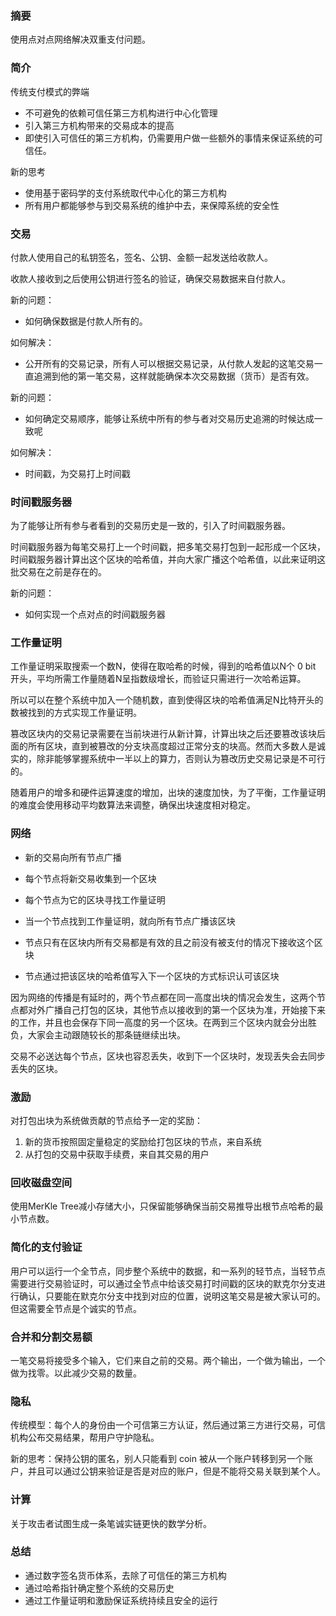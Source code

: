 ### 摘要

使用点对点网络解决双重支付问题。

### 简介

传统支付模式的弊端

- 不可避免的依赖可信任第三方机构进行中心化管理
- 引入第三方机构带来的交易成本的提高
- 即使引入可信任的第三方机构，仍需要用户做一些额外的事情来保证系统的可信任。

新的思考

- 使用基于密码学的支付系统取代中心化的第三方机构
- 所有用户都能够参与到交易系统的维护中去，来保障系统的安全性

### 交易

付款人使用自己的私钥签名，签名、公钥、金额一起发送给收款人。

收款人接收到之后使用公钥进行签名的验证，确保交易数据来自付款人。

新的问题：

- 如何确保数据是付款人所有的。

如何解决：

- 公开所有的交易记录，所有人可以根据交易记录，从付款人发起的这笔交易一直追溯到他的第一笔交易，这样就能确保本次交易数据（货币）是否有效。

新的问题：

- 如何确定交易顺序，能够让系统中所有的参与者对交易历史追溯的时候达成一致呢

如何解决：

- 时间戳，为交易打上时间戳

### 时间戳服务器

为了能够让所有参与者看到的交易历史是一致的，引入了时间戳服务器。

时间戳服务器为每笔交易打上一个时间戳，把多笔交易打包到一起形成一个区块，时间戳服务器计算出这个区块的哈希值，并向大家广播这个哈希值，以此来证明这批交易在之前是存在的。

新的问题：

- 如何实现一个点对点的时间戳服务器

### 工作量证明

工作量证明采取搜索一个数N，使得在取哈希的时候，得到的哈希值以N个 0 bit 开头，平均所需工作量随着N呈指数级增长，而验证只需进行一次哈希运算。

所以可以在整个系统中加入一个随机数，直到使得区块的哈希值满足N比特开头的数被找到的方式实现工作量证明。

篡改区块内的交易记录需要在当前块进行从新计算，计算出块之后还要篡改该块后面的所有区块，直到被篡改的分支块高度超过正常分支的块高。然而大多数人是诚实的，除非能够掌握系统中一半以上的算力，否则认为篡改历史交易记录是不可行的。

随着用户的增多和硬件运算速度的增加，出块的速度加快，为了平衡，工作量证明的难度会使用移动平均数算法来调整，确保出块速度相对稳定。

### 网络

- 新的交易向所有节点广播

  

- 每个节点将新交易收集到一个区块

  

- 每个节点为它的区块寻找工作量证明

  

- 当一个节点找到工作量证明，就向所有节点广播该区块

  

- 节点只有在区块内所有交易都是有效的且之前没有被支付的情况下接收这个区块

  

- 节点通过把该区块的哈希值写入下一个区块的方式标识认可该区块

  

因为网络的传播是有延时的，两个节点都在同一高度出块的情况会发生，这两个节点都对外广播自己打包的区块，其他节点以接收到的第一个区块为准，开始接下来的工作，并且也会保存下同一高度的另一个区块。在两到三个区块内就会分出胜负，大家会主动跟随较长的那条链继续出块。

交易不必送达每个节点，区块也容忍丢失，收到下一个区块时，发现丢失会去同步丢失的区块。

### 激励

对打包出块为系统做贡献的节点给予一定的奖励：

1. 新的货币按照固定量稳定的奖励给打包区块的节点，来自系统
2. 从打包的交易中获取手续费，来自其交易的用户

### 回收磁盘空间

使用MerKle Tree减小存储大小，只保留能够确保当前交易推导出根节点哈希的最小节点数。

### 简化的支付验证

用户可以运行一个全节点，同步整个系统中的数据，和一系列的轻节点，当轻节点需要进行交易验证时，可以通过全节点中给该交易打时间戳的区块的默克尔分支进行确认，只要能在默克尔分支中找到对应的位置，说明这笔交易是被大家认可的。但这需要全节点是个诚实的节点。

### 合并和分割交易额

一笔交易将接受多个输入，它们来自之前的交易。两个输出，一个做为输出，一个做为找零。以此减少交易的数量。

### 隐私

传统模型：每个人的身份由一个可信第三方认证，然后通过第三方进行交易，可信机构公布交易结果，帮用户守护隐私。

新的思考：保持公钥的匿名，别人只能看到 coin 被从一个账户转移到另一个账户，并且可以通过公钥来验证是否是对应的账户，但是不能将交易关联到某个人。

### 计算

关于攻击者试图生成一条笔诚实链更快的数学分析。

### 总结

- 通过数字签名货币体系，去除了可信任的第三方机构
- 通过哈希指针确定整个系统的交易历史
- 通过工作量证明和激励保证系统持续且安全的运行